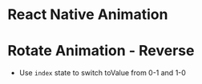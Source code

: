 # React Native Animation

# Rotate Animation - Reverse

- Use `index` state to switch toValue from 0-1 and 1-0
